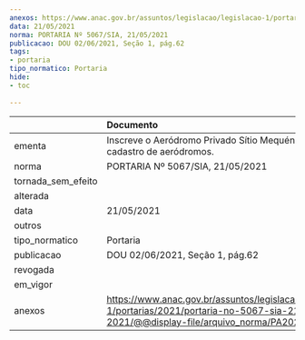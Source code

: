 ```yaml
---
anexos: https://www.anac.gov.br/assuntos/legislacao/legislacao-1/portarias/2021/portaria-no-5067-sia-21-05-2021/@@display-file/arquivo_norma/PA2021-5067.pdf
data: 21/05/2021
norma: PORTARIA Nº 5067/SIA, 21/05/2021
publicacao: DOU 02/06/2021, Seção 1, pág.62
tags:
- portaria
tipo_normatico: Portaria
hide: 
- toc 
 
---
```


|                    | Documento                                                                                                                                            |
|:-------------------|:-----------------------------------------------------------------------------------------------------------------------------------------------------|
| ementa             | Inscreve o Aeródromo Privado Sítio Mequéns (RO) no cadastro de aeródromos.                                                                           |
| norma              | PORTARIA Nº 5067/SIA, 21/05/2021                                                                                                                     |
| tornada_sem_efeito |                                                                                                                                                      |
| alterada           |                                                                                                                                                      |
| data               | 21/05/2021                                                                                                                                           |
| outros             |                                                                                                                                                      |
| tipo_normatico     | Portaria                                                                                                                                             |
| publicacao         | DOU 02/06/2021, Seção 1, pág.62                                                                                                                      |
| revogada           |                                                                                                                                                      |
| em_vigor           |                                                                                                                                                      |
| anexos             | https://www.anac.gov.br/assuntos/legislacao/legislacao-1/portarias/2021/portaria-no-5067-sia-21-05-2021/@@display-file/arquivo_norma/PA2021-5067.pdf |